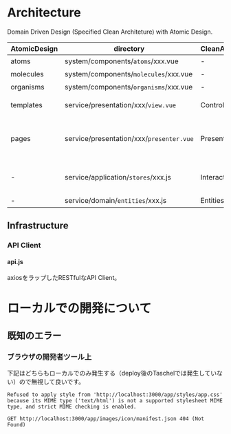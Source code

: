 
# Architecture

Domain Driven Design (Specified Clean Architeture) with Atomic Design.

| AtomicDesign	| directory									| CleanArchitecture	|                                                       |
|---------------|-------------------------------------------|-------------------|-------------------------------------------------------|
| atoms			| system/components/`atoms`/xxx.vue			| -					| vuex禁止												|
| molecules		| system/components/`molecules`/xxx.vue		| -					| vuex禁止												|
| organisms		| system/components/`organisms`/xxx.vue		| -					| vuex禁止												|
| templates		| service/presentation/xxx/`view.vue`		| Controllers		| ユーザからの入力をPresenterに渡す。						|
| pages 		| service/presentation/xxx/`presenter.vue`	| Presenters		| Usecaseの結果をViewに反映する。router.jsでRoutingする対象。	|
| -				| service/application/`stores`/xxx.js		| Interactors		| Usecaseを実現する。ApplicationService。					|
| -				| service/domain/`entities`/xxx.js			| Entities			| DomainModel。											|


## Infrastructure

### API Client

#### api.js
axiosをラップしたRESTfulなAPI Client。


# ローカルでの開発について

## 既知のエラー

### ブラウザの開発者ツール上

下記はどちらもローカルでのみ発生する（deploy後のTaschelでは発生していない）ので無視して良いです。

```
Refused to apply style from 'http://localhost:3000/app/styles/app.css' because its MIME type ('text/html') is not a supported stylesheet MIME type, and strict MIME checking is enabled.
```

```
GET http://localhost:3000/app/images/icon/manifest.json 404 (Not Found)
```